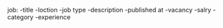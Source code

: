 job:
    -title
    -loction
    -job type 
    -description 
    -published at
    -vacancy
    -salry
    -category
    -experience
    